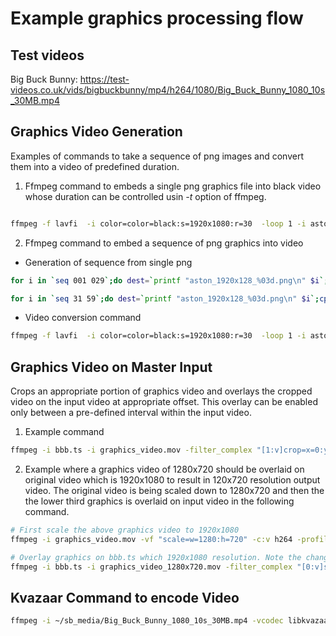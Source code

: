 # Example graphics processing flow

## Test videos

Big Buck Bunny: https://test-videos.co.uk/vids/bigbuckbunny/mp4/h264/1080/Big_Buck_Bunny_1080_10s_30MB.mp4

## Graphics Video Generation

Examples of commands to take a sequence of png images and convert them into a
video of predefined duration.

1. Ffmpeg command to embeds a single png graphics file into black video whose duration can be
controlled usin *-t* option of ffmpeg.

```bash

ffmpeg -f lavfi  -i color=color=black:s=1920x1080:r=30  -loop 1 -i aston_1920x128.png   -filter_complex "[0][1]overlay=x=0:y=952[a]" -t 20 -map "[a]" -c:v h264 -profile:v high -b:v 2000000 -bf 0 -g 15 -keyint_min 15 graphics_video.mov
```

2. Ffmpeg command to embed a sequence of png graphics into video

- Generation of sequence from single png

```bash
for i in `seq 001 029`;do dest=`printf "aston_1920x128_%03d.png\n" $i`;cp aston_1920x128_000.png $dest; done

for i in `seq 31 59`;do dest=`printf "aston_1920x128_%03d.png\n" $i`;cp aston_1920x128_030.png $dest; done
```

- Video conversion command

```bash
ffmpeg -f lavfi  -i color=color=black:s=1920x1080:r=30  -loop 1 -i aston_1920x128_%03d.png   -filter_complex "[0][1]overlay=x=0:y=952[a]" -t 20 -map "[a]" -c:v h264 -profile:v high -b:v 2000000 -bf 0 -g 15 -keyint_min 15 graphics_video.mov
```


## Graphics Video on Master Input

Crops an appropriate portion of graphics video and overlays the cropped video on the input
video at appropriate offset. This overlay can be enabled only between a pre-defined 
interval within the input video.

1. Example command 

```bash
ffmpeg -i bbb.ts -i graphics_video.mov -filter_complex "[1:v]crop=x=0:y=950:w=1920:h=128[c];[0:v][c]overlay=x=0:y=952:enable='between(t,2,7)'[a]" -map "[a]" -c:v h264 -profile:v high -b:v 2000000 -bf 0 -g 15 -t 10 -keyint_min 15 1.mov
```

2. Example where a graphics video of 1280x720 should be overlaid on original video which is 1920x1080 to result in 120x720 resolution output video. 
The original video is being scaled down to 1280x720 and then the the lower third graphics is overlaid on input video in the following command.

```bash
# First scale the above graphics video to 1920x1080
ffmpeg -i graphics_video.mov -vf "scale=w=1280:h=720" -c:v h264 -profile:v high -b:v 2000000 -bf 0 -g 15 -keyint_min 15 graphics_video_1280x720.mov

# Overlay graphics on bbb.ts which 1920x1080 resolution. Note the change in w,h,x,y parameters
ffmpeg -i bbb.ts -i graphics_video_1280x720.mov -filter_complex "[0:v]scale=w=1280:h=720[s];[1:v]crop=x=0:y=608:w=1280:h=80[c];[s][c]overlay=x=0:y=608:enable='between(t,2,7)'[a]" -map "[a]" -c:v h264 -profile:v high -b:v 2000000 -bf 0 -g 15 -t 10 -keyint_min 15 1.mov
```

## Kvazaar Command to encode Video

```bash
ffmpeg -i ~/sb_media/Big_Buck_Bunny_1080_10s_30MB.mp4 -vcodec libkvazaar -kvazaar-params tiles-width-split="128,1792",tiles-height-split="832,960",slice=tiles,mv-constraint=frametile -vb 3000000 ~/sb_media/bbb.mov
```

